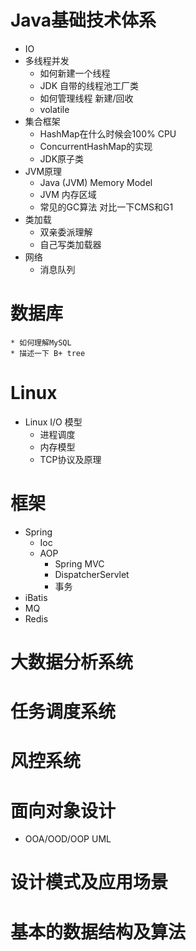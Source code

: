 # Java基础技术体系
* IO
* 多线程并发
	* 如何新建一个线程
	* JDK 自带的线程池工厂类
	* 如何管理线程 新建/回收
	* volatile
* 集合框架
	* HashMap在什么时候会100% CPU
	* ConcurrentHashMap的实现
	* JDK原子类
* JVM原理
  * Java (JVM) Memory Model
  * JVM 内存区域
  * 常见的GC算法 对比一下CMS和G1
* 类加载
	* 双亲委派理解
	* 自己写类加载器
* 网络
	* 消息队列

# 数据库
	* 如何理解MySQL
	* 描述一下 B+ tree
	
# Linux
* Linux I/O 模型
  * 进程调度
  * 内存模型
  * TCP协议及原理

# 框架

* Spring
  * Ioc
  * AOP
	* Spring MVC
	* DispatcherServlet
	* 事务
* iBatis
* MQ
* Redis

# 大数据分析系统
# 任务调度系统
# 风控系统

	
# 面向对象设计 
* OOA/OOD/OOP UML
# 设计模式及应用场景

# 基本的数据结构及算法
